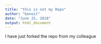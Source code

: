 ```yaml
---
title: "this is not my Repo"
author: "benoit"
date: "June 25, 2018"
output: html_document
---
```



I have just forked the repo from my colleague 